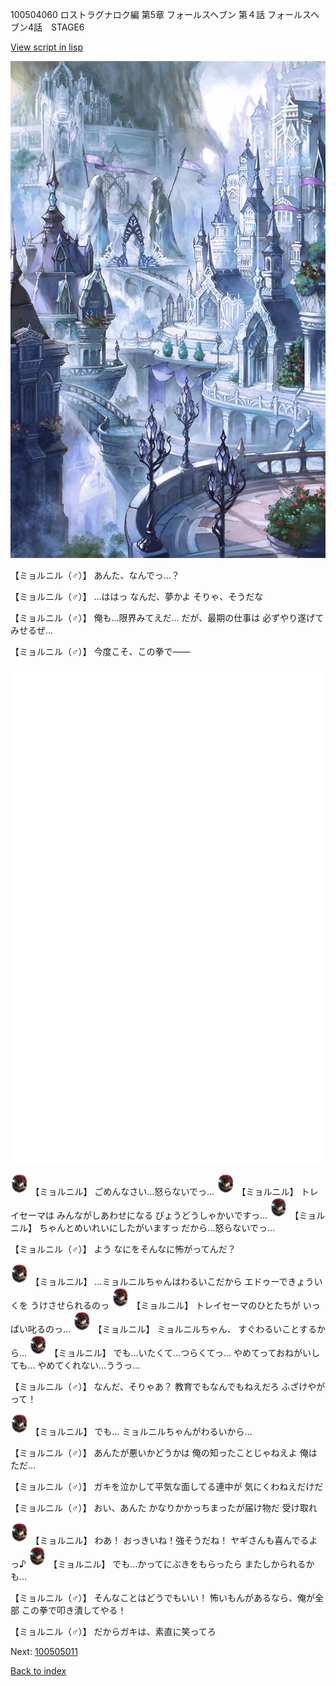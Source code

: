 100504060 ロストラグナロク編 第5章 フォールスヘブン 第４話 フォールスヘブン4話　STAGE6

[View script in lisp](../scripts/100504060.txt)

![imperial_city.png](../images/backgrounds/imperial_city.png)

【ミョルニル（♂）】
あんた、なんでっ…？

【ミョルニル（♂）】
…ははっ
なんだ、夢かよ
そりゃ、そうだな

【ミョルニル（♂）】
俺も…限界みてえだ…
だが、最期の仕事は
必ずやり遂げてみせるぜ…

【ミョルニル（♂）】
今度こそ、この拳で――

![bg_white.png](../images/backgrounds/bg_white.png)

<img src="../images/units/1200111.png" alt="1200111.png" height="34"/>
【ミョルニル】
ごめんなさい…怒らないでっ…

<img src="../images/units/1200111.png" alt="1200111.png" height="34"/>
【ミョルニル】
トレイセーマは
みんながしあわせになる
びょうどうしゃかいですっ…

<img src="../images/units/1200111.png" alt="1200111.png" height="34"/>
【ミョルニル】
ちゃんとめいれいにしたがいますっ
だから…怒らないでっ…

【ミョルニル（♂）】
よう
なにをそんなに怖がってんだ？

<img src="../images/units/1200111.png" alt="1200111.png" height="34"/>
【ミョルニル】
…ミョルニルちゃんはわるいこだから
エドゥーできょういくを
うけさせられるのっ

<img src="../images/units/1200111.png" alt="1200111.png" height="34"/>
【ミョルニル】
トレイセーマのひとたちが
いっぱい叱るのっ…

<img src="../images/units/1200111.png" alt="1200111.png" height="34"/>
【ミョルニル】
ミョルニルちゃん、
すぐわるいことするから…

<img src="../images/units/1200111.png" alt="1200111.png" height="34"/>
【ミョルニル】
でも…いたくて…つらくてっ…
やめてっておねがいしても…
やめてくれない…ううっ…

【ミョルニル（♂）】
なんだ、そりゃあ？
教育でもなんでもねえだろ
ふざけやがって！

<img src="../images/units/1200111.png" alt="1200111.png" height="34"/>
【ミョルニル】
でも…
ミョルニルちゃんがわるいから…

【ミョルニル（♂）】
あんたが悪いかどうかは
俺の知ったことじゃねえよ
俺はただ…

【ミョルニル（♂）】
ガキを泣かして平気な面してる連中が
気にくわねえだけだ

【ミョルニル（♂）】
おい、あんた
かなりかかっちまったが届け物だ
受け取れ

<img src="../images/units/1200111.png" alt="1200111.png" height="34"/>
【ミョルニル】
わあ！
おっきいね！強そうだね！
ヤギさんも喜んでるよっ♪

<img src="../images/units/1200111.png" alt="1200111.png" height="34"/>
【ミョルニル】
でも…かってにぶきをもらったら
またしかられるかも…

【ミョルニル（♂）】
そんなことはどうでもいい！
怖いもんがあるなら、俺が全部
この拳で叩き潰してやる！

【ミョルニル（♂）】
だからガキは、素直に笑ってろ

Next: [100505011](100505011.md)

[Back to index](index.md)
